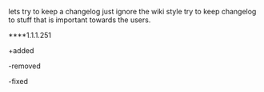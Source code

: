 lets try to keep a changelog
just ignore the wiki style
try to keep changelog to stuff that is important towards the users.

****1.1.1.251

+added

-removed

-fixed

